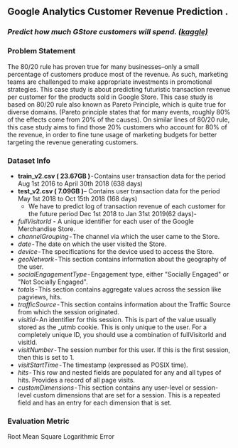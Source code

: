 ## Google Analytics Customer Revenue Prediction . 
### <i>Predict how much GStore customers will spend. <a href="https://www.kaggle.com/c/ga-customer-revenue-prediction">(kaggle)</a></i>
### Problem Statement
The 80/20 rule has proven true for many businesses–only a small percentage of customers produce most of the revenue. As such, marketing teams are challenged to make appropriate investments in promotional strategies.
This case study is about predicting futuristic transaction revenue per customer for the products sold in Google Store. This case study is based on 80/20 rule also known as Pareto Principle, which is quite true for diverse domains. (Pareto principle states that for many events, roughly 80% of the effects come from 20% of the causes). On similar lines of 80/20 rule, this case study aims to find those 20% customers who account for 80% of the revenue, in order to fine tune usage of marketing budgets for better targeting the revenue generating customers.

### Dataset Info
- <b>train_v2.csv ( 23.67GB )</b> - Contains user transaction data for the period Aug 1st 2016 to April 30th 2018 (638 days)
- <b>test_v2.csv ( 7.09GB )</b>– Contains user transaction data for the period May 1st 2018 to Oct 15th 2018 (168 days)
  - We have to predict log of transaction revenue of each customer for the future period Dec 1st 2018 to Jan 31st 2019(62 days)- 
- <i>fullVisitorId </i>- A unique identifier for each user of the Google Merchandise Store.
- <i>channelGrouping</i> - The channel via which the user came to the Store.
- <i>date</i> - The date on which the user visited the Store.
- <i>device</i> - The specifications for the device used to access the Store.
- <i>geoNetwork</i> - This section contains information about the geography of the user.
- <i>socialEngagementType</i> - Engagement type, either "Socially Engaged" or "Not Socially Engaged".
- <i>totals</i> - This section contains aggregate values across the session like pagviews, hits.
- <i>trafficSource</i> - This section contains information about the Traffic Source from which the session originated.
- <i>visitId</i> - An identifier for this session. This is part of the value usually stored as the _utmb cookie. This is only unique to the user. For a completely unique ID, you should use a combination of fullVisitorId and visitId.
- <i>visitNumber</i> - The session number for this user. If this is the first session, then this is set to 1.
- <i>visitStartTime</i> - The timestamp (expressed as POSIX time).
- <i>hits</i> - This row and nested fields are populated for any and all types of hits. Provides a record of all page visits.
- <i>customDimensions</i> - This section contains any user-level or session-level custom dimensions that are set for a session. This is a repeated field and has an entry for each dimension that is set.

### Evaluation Metric
Root Mean Square Logarithmic Error

